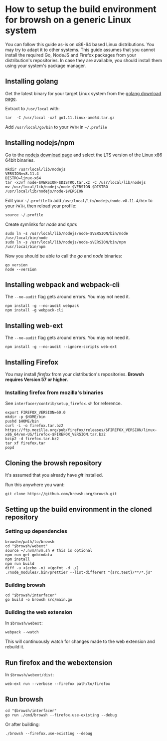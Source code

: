 # How to setup the build environment for browsh on a generic Linux system

You can follow this guide as-is on x86-64 based Linux distributions.
You may try to adapt it to other systems.
This guide assumes that you cannot install the required Go, NodeJS and Firefox packages
from your distribution's repositories.
In case they are available, you should install them using your system's package manager.

## Installing golang

Get the latest binary for your target Linux system from the [golang download page](https://golang.org/dl/).

Extract to `/usr/local` with:

```shell
tar  -C /usr/local -xzf go1.11.linux-amd64.tar.gz
```

Add `/usr/local/go/bin` to your `PATH` in `~/.profile`

## Installing nodejs/npm

Go to the [nodejs download page](https://nodejs.org/download)
and select the LTS version of the Linux x86 64bit binaries.

```shell
mkdir /usr/local/lib/nodejs
VERSION=v8.11.4
DISTRO=linux-x64
tar -xJvf node-$VERSION-$DISTRO.tar.xz -C /usr/local/lib/nodejs
mv /usr/local/lib/nodejs/node-$VERSION-$DISTRO /usr/local/lib/nodejs/node-$VERSION
```

Edit your `~/.profile` to add `/usr/local/lib/nodejs/node-v8.11.4/bin` to your `PATH`,
then reload your profile:

```shell
source ~/.profile
```

Create symlinks for *node* and *npm*:

```shell
sudo ln -s /usr/local/lib/nodejs/node-$VERSION/bin/node /usr/local/bin/node
sudo ln -s /usr/local/lib/nodejs/node-$VERSION/bin/npm /usr/local/bin/npm
```

Now you should be able to call the *go* and *node* binaries:

```shell
go version
node --version
```

## Installing webpack and webpack-cli

The `--no-audit` flag gets around errors. You may not need it.

```shell
npm install -g --no-audit webpack
npm install -g webpack-cli
```

## Installing web-ext

The `--no-audit` flag gets around errors. You may not need it.

```shell
npm install -g --no-audit --ignore-scripts web-ext
```

## Installing Firefox

You may install *firefox* from your distribution's repositories.
**Browsh requires Version 57 or higher.**

### Installing firefox from mozilla's binaries

See `interfacer/contrib/setup_firefox.sh` for reference.

```shell
export FIREFOX_VERSION=60.0
mkdir -p $HOME/bin
pushd $HOME/bin
curl -L -o firefox.tar.bz2 https://ftp.mozilla.org/pub/firefox/releases/$FIREFOX_VERSION/linux-x86_64/en-US/firefox-$FIREFOX_VERSION.tar.bz2
bzip2 -d firefox.tar.bz2
tar xf firefox.tar
popd
```

## Cloning the browsh repository

It's assumed that you already have *git* installed.

Run this anywhere you want:

```shell
git clone https://github.com/browsh-org/browsh.git
```

## Setting up the build environment in the cloned repository

### Setting up dependencies

```shell
browsh=/path/to/browsh
cd "$browsh/webext"
source ~/.nvm/nvm.sh # this is optional
npm run get-gobindata
npm install
npm run build
diff -u <(echo -n) <(gofmt -d ./)
./node_modules/.bin/prettier --list-different "{src,test}/**/*.js"
```

### Building browsh

```shell
cd "$browsh/interfacer"
go build -o browsh src/main.go
```

### Building the web extension

In `$browsh/webext`:

```shell
webpack --watch
```

This will continuously watch for changes made to the web extension and rebuild it.

## Run firefox and the webextension

In `$browsh/webext/dist`:

```shell
web-ext run --verbose --firefox path/to/firefox
```

## Run browsh

```shell
cd "$browsh/interfacer"
go run ./cmd/browsh --firefox.use-existing --debug
```

Or after building:

```shell
./browsh --firefox.use-existing --debug
```
